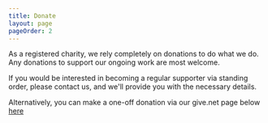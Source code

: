 ```yaml
---
title: Donate
layout: page
pageOrder: 2
---
```


As a registered charity, we rely completely on donations to do what we do.  Any donations to support our ongoing work are most welcome.


If you would be interested in becoming a regular supporter via standing order, please contact us, and we'll provide you with the necessary details.


Alternatively, you can make a one-off donation via our give.net page below [here](https://my.give.net/20180819/Donate/GiftDetails)
